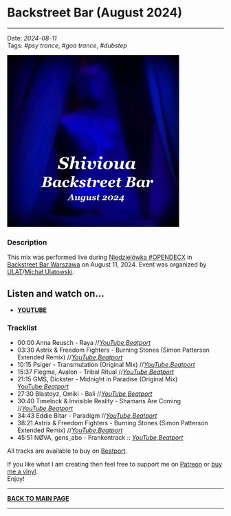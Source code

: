 # Backstreet Bar (August 2024) 

----

Date: *2024-08-11*  
Tags: *#psy trance*, *#goa trance*, *#dubstep*  

[![Shivioua - Backstreet Bar (August 2024)](./images/backstreet-bar-august-2024.jpg)](https://www.youtube.com/watch?v=_5GEcFGcYNU)

### Description

This mix was performed live during [Niedzielówka #OPENDECX](https://www.facebook.com/events/391416550625169/) 
in [Backstreet Bar Warszawa](https://www.instagram.com/backstreetbarwarszawa) on August 11, 2024. Event was organized by [ULAT](https://www.facebook.com/ulatdeejay/)/[Michał Ulatowski](https://www.instagram.com/ulat.music.techno/).

## Listen and watch on...

* [**YOUTUBE**](https://www.youtube.com/watch?v=_5GEcFGcYNU)   

### Tracklist

* 00:00 Anna Reusch - Raya
  //[_YouTube_](https://www.youtube.com/watch?v=yag489WpNZk),[_Beatport_](https://www.beatport.com/track/raya/19111727)  
* 03:30 Astrix & Freedom Fighters - Burning Stones (Simon Patterson Extended Remix)
  //[_YouTube_](https://www.youtube.com/watch?v=vvyg5M423vM),[_Beatport_](https://www.beatport.com/track/burning-stones/15657513)  
* 10:15 Psiger - Transmutation (Original Mix)
  //[_YouTube_](https://www.youtube.com/watch?v=Z4Rqqpn7wlA),[_Beatport_](https://www.beatport.com/release/transmutation/4637639)  
* 15:37 Flegma, Avalon - Tribal Ritual
  //[_YouTube_](https://www.youtube.com/watch?v=eHBLJn41MFk),[_Beatport_](https://www.beatport.com/track/tribal-ritual/19241791)  
* 21:15 GMS, Dickster - Midnight in Paradise (Original Mix)
  [YouTube](https://www.youtube.com/watch?v=QEtjqtPgjKA),[_Beatport_](https://www.beatport.com/track/midnight-in-paradise/19088503)  
* 27:30 Blastoyz, Omiki - Bali
  //[_YouTube_](https://www.youtube.com/watch?v=LuJVM3YIkvg),[_Beatport_](https://www.beatport.com/track/bali/15629402)  
* 30:40 Timelock & Invisible Reality - Shamans Are Coming
  //[_YouTube_](https://www.youtube.com/watch?v=5QsOp8QzQlI),[_Beatport_](https://www.beatport.com/track/shamans-are-coming/15624208)  
* 34:43 Eddie Bitar - Paradigm
  //[_YouTube_](https://www.youtube.com/watch?v=nakLhy3E6rw),[_Beatport_](https://www.beatport.com/track/paradigm/15648439)  
* 38:21 Astrix & Freedom Fighters - Burning Stones (Simon Patterson Extended Remix)
  //[_YouTube_](https://www.youtube.com/watch?v=vvyg5M423vM),[_Beatport_](https://www.beatport.com/track/burning-stones/15657513)  
* 45:51 NØVA, gens_abo - Frankentrack
  :: [_YouTube_](https://www.youtube.com/watch?v=kHHDeESosZg),[_Beatport_](https://www.beatport.com/track/frankentrack/19324211)  

All tracks are available to buy on <a href="http://beatport.com" target="_blank">Beatport</a>. 

If you like what I am creating then feel free to support me on [Patreon](https://www.patreon.com/shivioua) or [buy me a vinyl](https://www.buymeacoffee.com/shivioua).  
Enjoy!  

----

[**BACK TO MAIN PAGE**](./README.md)

---- 